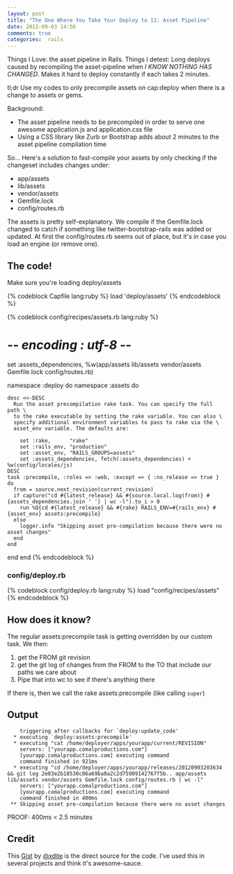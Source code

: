 ```yaml
---
layout: post
title: "The One Where You Take Your Deploy to 11: Asset Pipeline"
date: 2012-09-03 14:56
comments: true
categories:  rails
---
```


Things I Love: the asset pipeline in Rails. Things I detest: Long deploys caused by recompiling the asset-pipeline when _I KNOW NOTHING HAS CHANGED_. Makes it hard to deploy constantly if each takes 2 minutes.

<!-- more -->
<div class="tldr">
	<span class="heading">tl;dr</span> 
Use my codes to only precompile assets on cap:deploy when there is a change to assets or gems.
</div>

Background:  
* The asset pipeline needs to be precompiled in order to serve one awesome application.js and application.css file
* Using a CSS library like Zurb or Bootstrap adds about 2 minutes to the asset pipeline compilation time

So... Here's a solution to fast-compile your assets by only checking if the changeset includes changes under:

* app/assets 
* lib/assets 
* vendor/assets 
* Gemfile.lock 
* config/routes.rb

The assets is pretty self-explanatory. We compile if the Gemfile.lock changed to catch if something like twitter-bootstrap-rails was added or updated. At first the config/routes.rb seems out of place, but it's in case you load an engine (or remove one).

## The code!

Make sure you're loading deploy/assets

{% codeblock Capfile lang:ruby %}
load 'deploy/assets'
{% endcodeblock %}

{% codeblock config/recipes/assets.rb lang:ruby %}
# -*- encoding : utf-8 -*-                                                                                                    

set :assets_dependencies, %w(app/assets lib/assets vendor/assets Gemfile.lock config/routes.rb)

namespace :deploy do
  namespace :assets do

    desc <<-DESC
      Run the asset precompilation rake task. You can specify the full path \
      to the rake executable by setting the rake variable. You can also \
      specify additional environment variables to pass to rake via the \
      asset_env variable. The defaults are:

        set :rake,      "rake"
        set :rails_env, "production"
        set :asset_env, "RAILS_GROUPS=assets"
        set :assets_dependencies, fetch(:assets_dependencies) + %w(config/locales/js)
    DESC
    task :precompile, :roles => :web, :except => { :no_release => true } do
      from = source.next_revision(current_revision)
      if capture("cd #{latest_release} && #{source.local.log(from)} #{assets_dependencies.join ' '} | wc -l").to_i > 0 
        run %Q{cd #{latest_release} && #{rake} RAILS_ENV=#{rails_env} #{asset_env} assets:precompile}
      else
        logger.info "Skipping asset pre-compilation because there were no asset changes"
      end 
    end 

  end 
end
{% endcodeblock %}

### config/deploy.rb

{% codeblock config/deploy.rb lang:ruby %}
load "config/recipes/assets"
{% endcodeblock %}


## How does it know?

The regular assets:precompile task is getting overridden by our custom task. We then:

1. get the FROM git revision
2. get the git log of changes from the FROM to the TO that include our paths we care about
3. Pipe that into wc to see if there's anything there

If there is, then we call the rake assets:precompile (like calling `super`)


## Output

```
    triggering after callbacks for `deploy:update_code'
  * executing `deploy:assets:precompile'
  * executing "cat /home/deployer/apps/yourapp/current/REVISION"
    servers: ["yourapp.comalproductions.com"]
    [yourapp.comalproductions.com] executing command
    command finished in 921ms
  * executing "cd /home/deployer/apps/yourapp/releases/20120903203634 && git log 2e03e2b18530c86a69ba8a2c2d75909142767f5b.. app/assets lib/assets vendor/assets Gemfile.lock config/routes.rb | wc -l"
    servers: ["yourapp.comalproductions.com"]
    [yourapp.comalproductions.com] executing command
    command finished in 400ms
 ** Skipping asset pre-compilation because there were no asset changes
```

PROOF: 400ms < 2.5 minutes


## Credit

This [Gist](https://gist.github.com/3072362) by [@xdite](https://github.com/xdite) is the direct source for the code. I've used this in several projects and think it's awesome-sauce.
